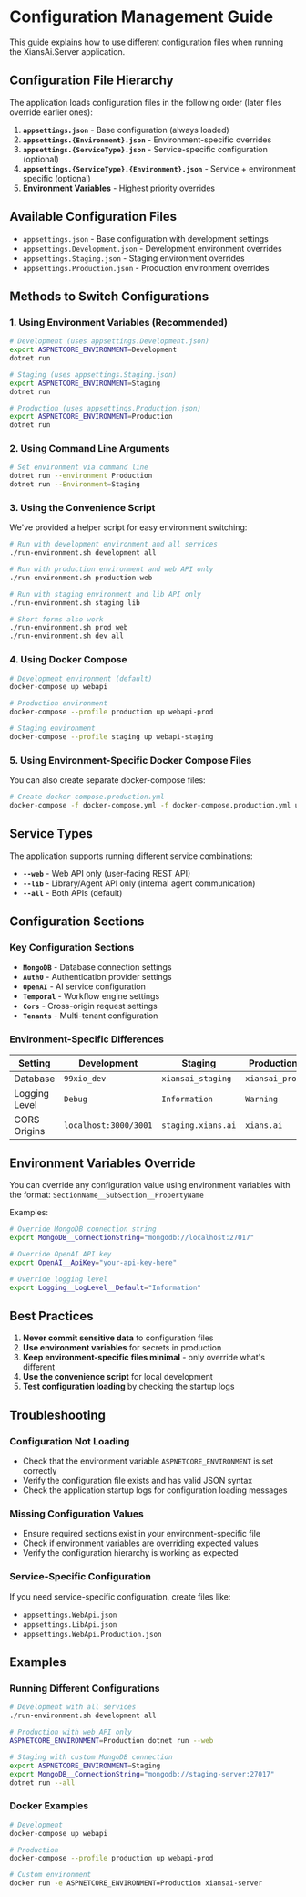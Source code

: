 # Configuration Management Guide

This guide explains how to use different configuration files when running the XiansAi.Server application.

## Configuration File Hierarchy

The application loads configuration files in the following order (later files override earlier ones):

1. **`appsettings.json`** - Base configuration (always loaded)
2. **`appsettings.{Environment}.json`** - Environment-specific overrides
3. **`appsettings.{ServiceType}.json`** - Service-specific configuration (optional)
4. **`appsettings.{ServiceType}.{Environment}.json`** - Service + environment specific (optional)
5. **Environment Variables** - Highest priority overrides

## Available Configuration Files

- `appsettings.json` - Base configuration with development settings
- `appsettings.Development.json` - Development environment overrides
- `appsettings.Staging.json` - Staging environment overrides  
- `appsettings.Production.json` - Production environment overrides

## Methods to Switch Configurations

### 1. Using Environment Variables (Recommended)

```bash
# Development (uses appsettings.Development.json)
export ASPNETCORE_ENVIRONMENT=Development
dotnet run

# Staging (uses appsettings.Staging.json)
export ASPNETCORE_ENVIRONMENT=Staging
dotnet run

# Production (uses appsettings.Production.json)
export ASPNETCORE_ENVIRONMENT=Production
dotnet run
```

### 2. Using Command Line Arguments

```bash
# Set environment via command line
dotnet run --environment Production
dotnet run --Environment=Staging
```

### 3. Using the Convenience Script

We've provided a helper script for easy environment switching:

```bash
# Run with development environment and all services
./run-environment.sh development all

# Run with production environment and web API only
./run-environment.sh production web

# Run with staging environment and lib API only
./run-environment.sh staging lib

# Short forms also work
./run-environment.sh prod web
./run-environment.sh dev all
```

### 4. Using Docker Compose

```bash
# Development environment (default)
docker-compose up webapi

# Production environment
docker-compose --profile production up webapi-prod

# Staging environment
docker-compose --profile staging up webapi-staging
```

### 5. Using Environment-Specific Docker Compose Files

You can also create separate docker-compose files:

```bash
# Create docker-compose.production.yml
docker-compose -f docker-compose.yml -f docker-compose.production.yml up
```

## Service Types

The application supports running different service combinations:

- **`--web`** - Web API only (user-facing REST API)
- **`--lib`** - Library/Agent API only (internal agent communication)
- **`--all`** - Both APIs (default)

## Configuration Sections

### Key Configuration Sections

- **`MongoDB`** - Database connection settings
- **`Auth0`** - Authentication provider settings
- **`OpenAI`** - AI service configuration
- **`Temporal`** - Workflow engine settings
- **`Cors`** - Cross-origin request settings
- **`Tenants`** - Multi-tenant configuration

### Environment-Specific Differences

| Setting | Development | Staging | Production |
|---------|-------------|---------|------------|
| Database | `99xio_dev` | `xiansai_staging` | `xiansai_prod` |
| Logging Level | `Debug` | `Information` | `Warning` |
| CORS Origins | `localhost:3000/3001` | `staging.xians.ai` | `xians.ai` |

## Environment Variables Override

You can override any configuration value using environment variables with the format:
`SectionName__SubSection__PropertyName`

Examples:
```bash
# Override MongoDB connection string
export MongoDB__ConnectionString="mongodb://localhost:27017"

# Override OpenAI API key
export OpenAI__ApiKey="your-api-key-here"

# Override logging level
export Logging__LogLevel__Default="Information"
```

## Best Practices

1. **Never commit sensitive data** to configuration files
2. **Use environment variables** for secrets in production
3. **Keep environment-specific files minimal** - only override what's different
4. **Use the convenience script** for local development
5. **Test configuration loading** by checking the startup logs

## Troubleshooting

### Configuration Not Loading
- Check that the environment variable `ASPNETCORE_ENVIRONMENT` is set correctly
- Verify the configuration file exists and has valid JSON syntax
- Check the application startup logs for configuration loading messages

### Missing Configuration Values
- Ensure required sections exist in your environment-specific file
- Check if environment variables are overriding expected values
- Verify the configuration hierarchy is working as expected

### Service-Specific Configuration
If you need service-specific configuration, create files like:
- `appsettings.WebApi.json`
- `appsettings.LibApi.json`
- `appsettings.WebApi.Production.json`

## Examples

### Running Different Configurations

```bash
# Development with all services
./run-environment.sh development all

# Production with web API only
ASPNETCORE_ENVIRONMENT=Production dotnet run --web

# Staging with custom MongoDB connection
export ASPNETCORE_ENVIRONMENT=Staging
export MongoDB__ConnectionString="mongodb://staging-server:27017"
dotnet run --all
```

### Docker Examples

```bash
# Development
docker-compose up webapi

# Production
docker-compose --profile production up webapi-prod

# Custom environment
docker run -e ASPNETCORE_ENVIRONMENT=Production xiansai-server
``` 
